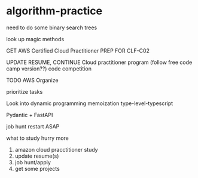 # algorithm-practice
need to do some binary search trees

look up magic methods

GET
AWS Certified Cloud Practitioner 
PREP FOR CLF-C02

UPDATE RESUME, 
CONTINUE Cloud practitioner program (follow free code camp version??)
code competition

TODO
AWS
Organize

prioritize tasks

Look into
dynamic programming
memoization
type-level-typescript

Pydantic + FastAPI

job hunt restart ASAP

what to study
hurry more

1. amazon cloud pracctitioner study
2. update resume(s)
3. job hunt/apply
4. get some projects
